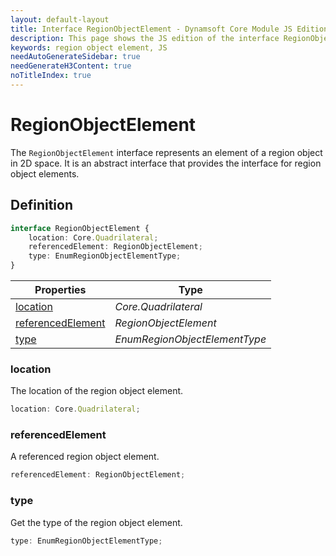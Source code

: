 ```yaml
---
layout: default-layout
title: Interface RegionObjectElement - Dynamsoft Core Module JS Edition API Reference
description: This page shows the JS edition of the interface RegionObjectElement in Dynamsoft Core Module.
keywords: region object element, JS
needAutoGenerateSidebar: true
needGenerateH3Content: true
noTitleIndex: true
---
```


# RegionObjectElement

The `RegionObjectElement` interface represents an element of a region object in 2D space. It is an abstract interface that provides the interface for region object elements.

## Definition

```typescript
interface RegionObjectElement {
    location: Core.Quadrilateral;
    referencedElement: RegionObjectElement;
    type: EnumRegionObjectElementType;
}
```

| Properties               | Type |
|----------------------|-------------|
| [location](#location) | *Core.Quadrilateral* |
| [referencedElement](#referencedelement) | *RegionObjectElement* |
| [type](#type) | *EnumRegionObjectElementType* |

### location

The location of the region object element.

```typescript
location: Core.Quadrilateral;
```

### referencedElement

A referenced region object element.

```typescript
referencedElement: RegionObjectElement;
```

### type

Get the type of the region object element.

```typescript
type: EnumRegionObjectElementType;
```